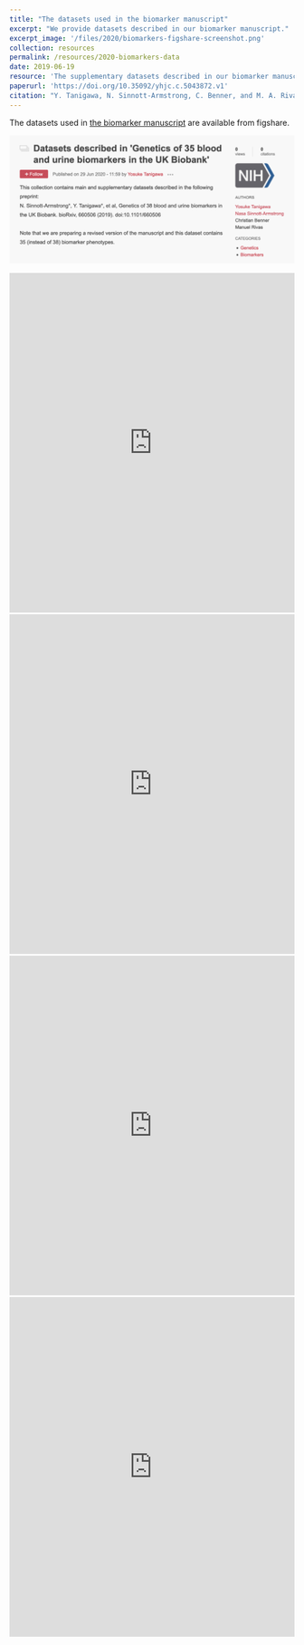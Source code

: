 ```yaml
---
title: "The datasets used in the biomarker manuscript"
excerpt: "We provide datasets described in our biomarker manuscript."
excerpt_image: '/files/2020/biomarkers-figshare-screenshot.png'
collection: resources
permalink: /resources/2020-biomarkers-data
date: 2019-06-19
resource: 'The supplementary datasets described in our biomarker manuscript'
paperurl: 'https://doi.org/10.35092/yhjc.c.5043872.v1'
citation: "Y. Tanigawa, N. Sinnott-Armstrong, C. Benner, and M. A. Rivas, Datasets described in 'Genetics of 35 blood and urine biomarkers in the UK Biobank'. National Institutes of Health. Collection. (2020)."
---
```


The datasets used in [the biomarker manuscript](/publication/preprint-2019-06-05-biomarkers.md) are available from figshare.

![Biomarkers figshare image](/files/2020/biomarkers-figshare-screenshot.png)

<iframe src="https://widgets.figshare.com/articles/12355382/embed?show_title=1" width="100%" height="600em" style="border:none;" allowfullscreen="true" frameborder="0"></iframe>

<iframe src="https://widgets.figshare.com/articles/12344351/embed?show_title=1" width="100%" height="600em" style="border:none;" allowfullscreen="true" frameborder="0"></iframe>

<iframe src="https://widgets.figshare.com/articles/12298838/embed?show_title=1" width="100%" height="600em" style="border:none;" allowfullscreen="true" frameborder="0"></iframe>

<iframe src="https://widgets.figshare.com/articles/12355424/embed?show_title=1" width="100%" height="600em" style="border:none;" allowfullscreen="true" frameborder="0"></iframe>
